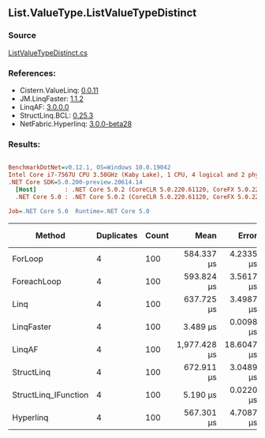 ﻿## List.ValueType.ListValueTypeDistinct

### Source
[ListValueTypeDistinct.cs](../LinqBenchmarks/List/ValueType/ListValueTypeDistinct.cs)

### References:
- Cistern.ValueLinq: [0.0.11](https://www.nuget.org/packages/Cistern.ValueLinq/0.0.11)
- JM.LinqFaster: [1.1.2](https://www.nuget.org/packages/JM.LinqFaster/1.1.2)
- LinqAF: [3.0.0.0](https://www.nuget.org/packages/LinqAF/3.0.0.0)
- StructLinq.BCL: [0.25.3](https://www.nuget.org/packages/StructLinq.BCL/0.25.3)
- NetFabric.Hyperlinq: [3.0.0-beta28](https://www.nuget.org/packages/NetFabric.Hyperlinq/3.0.0-beta28)

### Results:
``` ini

BenchmarkDotNet=v0.12.1, OS=Windows 10.0.19042
Intel Core i7-7567U CPU 3.50GHz (Kaby Lake), 1 CPU, 4 logical and 2 physical cores
.NET Core SDK=5.0.200-preview.20614.14
  [Host]        : .NET Core 5.0.2 (CoreCLR 5.0.220.61120, CoreFX 5.0.220.61120), X64 RyuJIT
  .NET Core 5.0 : .NET Core 5.0.2 (CoreCLR 5.0.220.61120, CoreFX 5.0.220.61120), X64 RyuJIT

Job=.NET Core 5.0  Runtime=.NET Core 5.0  

```
|               Method | Duplicates | Count |         Mean |      Error |     StdDev | Ratio | RatioSD |     Gen 0 | Gen 1 | Gen 2 | Allocated |
|--------------------- |----------- |------ |-------------:|-----------:|-----------:|------:|--------:|----------:|------:|------:|----------:|
|              ForLoop |          4 |   100 |   584.337 μs |  4.2335 μs |  3.7529 μs | 1.000 |    0.00 | 1095.7031 |     - |     - | 2292184 B |
|          ForeachLoop |          4 |   100 |   593.824 μs |  3.5617 μs |  3.1574 μs | 1.016 |    0.01 | 1095.7031 |     - |     - | 2292185 B |
|                 Linq |          4 |   100 |   637.725 μs |  3.4987 μs |  3.2727 μs | 1.091 |    0.01 | 1092.7734 |     - |     - | 2286712 B |
|           LinqFaster |          4 |   100 |     3.489 μs |  0.0098 μs |  0.0092 μs | 0.006 |    0.00 |    0.0114 |     - |     - |      24 B |
|               LinqAF |          4 |   100 | 1,977.428 μs | 18.6047 μs | 17.4029 μs | 3.387 |    0.03 | 2187.5000 |     - |     - | 4575073 B |
|           StructLinq |          4 |   100 |   672.911 μs |  3.0489 μs |  2.5460 μs | 1.151 |    0.01 | 1086.9141 |     - |     - | 2273665 B |
| StructLinq_IFunction |          4 |   100 |     5.190 μs |  0.0220 μs |  0.0195 μs | 0.009 |    0.00 |         - |     - |     - |         - |
|            Hyperlinq |          4 |   100 |   567.301 μs |  4.7087 μs |  4.1742 μs | 0.971 |    0.01 | 1045.8984 |     - |     - | 2187585 B |
